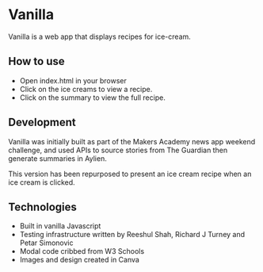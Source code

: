 # Vanilla

Vanilla is a web app that displays recipes for ice-cream.

## How to use
- Open index.html in your browser
- Click on the ice creams to view a recipe.
- Click on the summary to view the full recipe.

## Development

Vanilla was initially built as part of the Makers Academy news app weekend challenge, and used APIs to source stories from The Guardian then generate summaries in Aylien.

This version has been repurposed to present an ice cream recipe when an ice cream is clicked.


## Technologies

- Built in vanilla Javascript
- Testing infrastructure written by Reeshul Shah, Richard J Turney and Petar Simonovic
- Modal code cribbed from W3 Schools
- Images and design created in Canva

